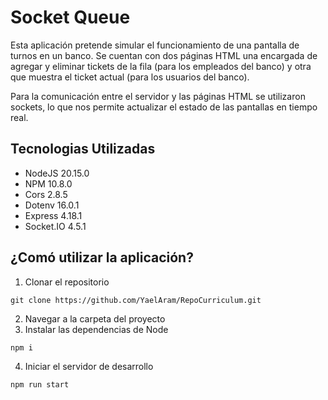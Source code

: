 # Socket Queue

Esta aplicación pretende simular el funcionamiento de una pantalla de turnos en un banco. Se cuentan con dos páginas
HTML una encargada de agregar y eliminar tickets de la fila (para los empleados del banco) y otra que muestra el ticket
actual (para los usuarios del banco).

Para la comunicación entre el servidor y las páginas HTML se utilizaron sockets, lo que nos permite actualizar el
estado de las pantallas en tiempo real.

## Tecnologias Utilizadas

- NodeJS 20.15.0
- NPM 10.8.0
- Cors 2.8.5
- Dotenv 16.0.1
- Express 4.18.1
- Socket.IO 4.5.1

## ¿Comó utilizar la aplicación?

1. Clonar el repositorio

```
git clone https://github.com/YaelAram/RepoCurriculum.git
```

2. Navegar a la carpeta del proyecto
3. Instalar las dependencias de Node

```
npm i
```

4. Iniciar el servidor de desarrollo

```
npm run start
```
